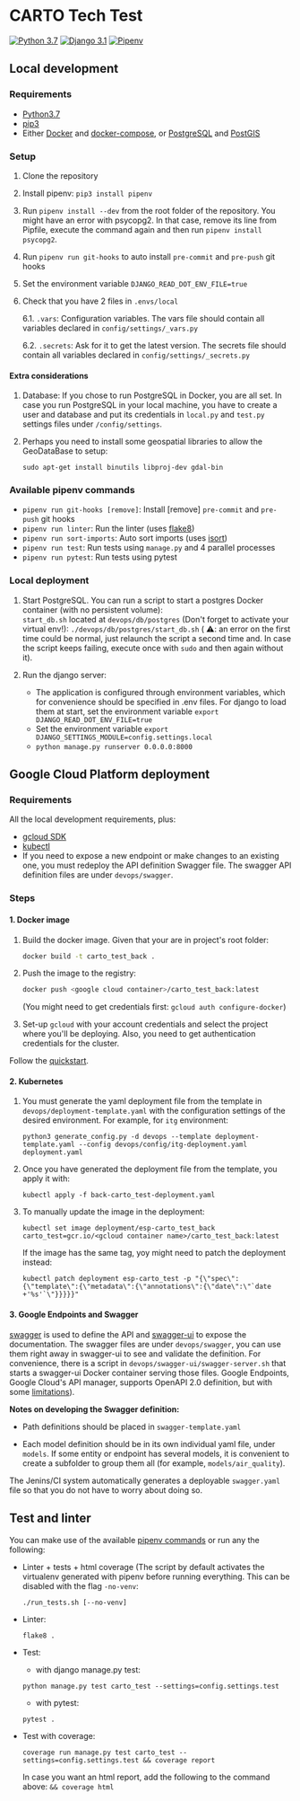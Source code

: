 # CARTO Tech Test

[![Python 3.7](https://img.shields.io/badge/python-3.7.4-blue.svg)](https://www.python.org/downloads/release/python-374/)
[![Django 3.1](https://img.shields.io/badge/Django-3.1-green.svg)](https://www.djangoproject.com/download/)
[![Pipenv](https://img.shields.io/badge/Pipenv-2020%2B-red.svg)](https://pipenv.readthedocs.io/en/latest/basics/)


## Local development

### Requirements

- [Python3.7](https://docs.python.org/3.7/)
- [pip3](https://pip.pypa.io/en/latest/installing/)
- Either [Docker](https://docs.docker.com/install/) and [docker-compose](https://docs.docker.com/compose/install/), 
or [PostgreSQL](https://www.postgresql.org/) and [PostGIS](https://postgis.net/) 


### Setup

1. Clone the repository
2. Install pipenv: `pip3 install pipenv`    
3. Run `pipenv install --dev` from the root folder of the repository.
You might have an error with psycopg2. In that case, remove its line from Pipfile, execute the command again and then run
`pipenv install psycopg2`.
4. Run `pipenv run git-hooks` to auto install `pre-commit` and `pre-push` git hooks
5. Set the environment variable `DJANGO_READ_DOT_ENV_FILE=true`
6. Check that you have 2 files in `.envs/local`
  
    6.1. `.vars`: Configuration variables. The vars file should contain all variables declared
    in `config/settings/_vars.py`
    
    6.2. `.secrets`: Ask for it to get the latest version. The secrets file should contain all variables declared
    in `config/settings/_secrets.py`

#### Extra considerations

1. Database: If you chose to run PostgreSQL in Docker, you are all set. In case you run PostgreSQL in your local machine, 
you have to create a user and database and put its credentials in `local.py` and `test.py` settings files 
under `/config/settings`. 

2. Perhaps you need to install some geospatial libraries to allow the GeoDataBase to setup:

    `sudo apt-get install binutils libproj-dev gdal-bin`

### Available pipenv commands

- `pipenv run git-hooks [remove]`: Install [remove] `pre-commit` and `pre-push` git hooks
- `pipenv run linter`: Run the linter (uses [flake8](https://github.com/PyCQA/flake8))
- `pipenv run sort-imports`: Auto sort imports (uses [isort](https://github.com/timothycrosley/isort))
- `pipenv run test`: Run tests using `manage.py` and 4 parallel processes
- `pipenv run pytest`: Run tests using pytest


### Local deployment

1. Start PostgreSQL. You can run a script to start a postgres Docker container (with no persistent volume):  
`start_db.sh` located at `devops/db/postgres` (Don't forget to activate your virtual env!): 
`./devops/db/postgres/start_db.sh` ( ⚠️: an error on the first time could be normal, 
just relaunch the script a second time and. 
In case the script keeps failing, execute once with `sudo` and then again without it).

2. Run the django server:
    - The application is configured through environment variables, which for convenience should be specified in .env files. 
    For django to load them at start, set the environment variable `export DJANGO_READ_DOT_ENV_FILE=true`
    - Set the environment variable `export DJANGO_SETTINGS_MODULE=config.settings.local`
    - `python manage.py runserver 0.0.0.0:8000`
    


## Google Cloud Platform deployment

### Requirements

All the local development requirements, plus:

- [gcloud SDK](https://cloud.google.com/sdk/docs/quickstart-debian-ubuntu)
- [kubectl](https://kubernetes.io/docs/tasks/tools/install-kubectl/)
- If you need to expose a new endpoint or make changes to an existing one, you must redeploy the API definition
Swagger file. The swagger API definition files are under `devops/swagger`.


### Steps

#### 1. Docker image

1. Build the docker image. 
Given that your are in project's root folder:

    ```bash
    docker build -t carto_test_back .
    ```

2. Push the image to the registry:

    ```bash
    docker push <google cloud container>/carto_test_back:latest
    ```

    (You might need to get credentials first: `gcloud auth configure-docker`)

1. Set-up `gcloud` with your account credentials and select the project where you'll be deploying. Also, you need
to get authentication credentials for the cluster. 

Follow the [quickstart](https://cloud.google.com/kubernetes-engine/docs/quickstart).

#### 2. Kubernetes

1. You must generate the yaml deployment file from the template in 
`devops/deployment-template.yaml` with the configuration settings of the desired environment. For example, 
for `itg` environment:

    ```
    python3 generate_config.py -d devops --template deployment-template.yaml --config devops/config/itg-deployment.yaml deployment.yaml
    ```

1. Once you have generated the deployment file from the template, you apply it with:
    
    ```
    kubectl apply -f back-carto_test-deployment.yaml
    ```

1. To manually update the image in the deployment:
    
    ```
    kubectl set image deployment/esp-carto_test_back carto_test=gcr.io/<gcloud container name>/carto_test_back:latest
    ```

    If the image has the same tag, yoy might need to patch the deployment instead:

    ```
    kubectl patch deployment esp-carto_test -p "{\"spec\":{\"template\":{\"metadata\":{\"annotations\":{\"date\":\"`date +'%s'`\"}}}}}"
    ```

#### 3. Google Endpoints and Swagger

[swagger](https://swagger.io/docs/) is used to define the API and [swagger-ui](https://swagger.io/tools/swagger-ui/) to
expose the documentation. The swagger files are under `devops/swagger`, you can use them right away in
swagger-ui to see and validate the definition. For convenience, there is a script in `devops/swagger-ui/swagger-server.sh`
that starts a swagger-ui Docker container serving those files. Google Endpoints, Google Cloud's API manager, 
supports OpenAPI 2.0 definition, but with some
 [limitations](https://cloud.google.com/endpoints/docs/openapi/openapi-limitations)).

**Notes on developing the Swagger definition:**

- Path definitions should be placed in `swagger-template.yaml`

- Each model definition should be in its own individual yaml file, under `models`. If some entity or endpoint has
several models, it is convenient to create a subfolder to group them all (for example, `models/air_quality`).

The Jenins/CI system automatically generates a deployable `swagger.yaml` file so that you do not have to worry about
doing so. 


## Test and linter

You can make use of the available [pipenv commands](#available-pipenv-commands) or run 
any the following:

- Linter + tests + html coverage (The script by default activates the virtualenv generated with pipenv before running 
everything. This can be disabled with the flag `-no-venv`:
    ```
    ./run_tests.sh [--no-venv]
    ```

- Linter: 

    ```
    flake8 .
    ```

- Test:
    - with django manage.py test:

    ```
    python manage.py test carto_test --settings=config.settings.test
    ```

    - with pytest:
    ```
    pytest .
    ```
    
- Test with coverage: 

    ```
    coverage run manage.py test carto_test --settings=config.settings.test && coverage report
    ```
  In case you want an html report, add the following to the command above: `&& coverage html`